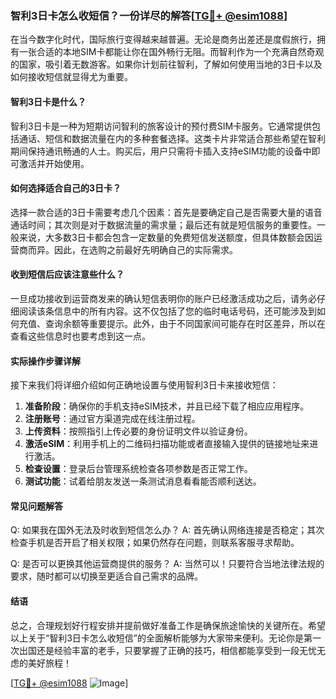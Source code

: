 ### 智利3日卡怎么收短信？一份详尽的解答[[TG💪+ @esim1088](https://t.me/s/esim1088)]

在当今数字化时代，国际旅行变得越来越普遍。无论是商务出差还是度假旅行，拥有一张合适的本地SIM卡都能让你在国外畅行无阻。而智利作为一个充满自然奇观的国家，吸引着无数游客。如果你计划前往智利，了解如何使用当地的3日卡以及如何接收短信就显得尤为重要。

#### 智利3日卡是什么？

智利3日卡是一种为短期访问智利的旅客设计的预付费SIM卡服务。它通常提供包括通话、短信和数据流量在内的多种套餐选择。这类卡片非常适合那些希望在智利期间保持通讯畅通的人士。购买后，用户只需将卡插入支持eSIM功能的设备中即可激活并开始使用。

#### 如何选择适合自己的3日卡？

选择一款合适的3日卡需要考虑几个因素：首先是要确定自己是否需要大量的语音通话时间；其次则是对于数据流量的需求量；最后还有就是短信服务的重要性。一般来说，大多数3日卡都会包含一定数量的免费短信发送额度，但具体数额会因运营商而异。因此，在选购之前最好先明确自己的实际需求。

#### 收到短信后应该注意些什么？

一旦成功接收到运营商发来的确认短信表明你的账户已经激活成功之后，请务必仔细阅读该条信息中的所有内容。这不仅包括了您的临时电话号码，还可能涉及到如何充值、查询余额等重要提示。此外，由于不同国家间可能存在时区差异，所以在查看这些信息时也要考虑到这一点。

#### 实际操作步骤详解

接下来我们将详细介绍如何正确地设置与使用智利3日卡来接收短信：
1. **准备阶段**：确保你的手机支持eSIM技术，并且已经下载了相应应用程序。
2. **注册账号**：通过官方渠道完成在线注册过程。
3. **上传资料**：按照指引上传必要的身份证明文件以验证身份。
4. **激活eSIM**：利用手机上的二维码扫描功能或者直接输入提供的链接地址来进行激活。
5. **检查设置**：登录后台管理系统检查各项参数是否正常工作。
6. **测试功能**：试着给朋友发送一条测试消息看看能否顺利送达。

#### 常见问题解答

Q: 如果我在国外无法及时收到短信怎么办？
A: 首先确认网络连接是否稳定；其次检查手机是否开启了相关权限；如果仍然存在问题，则联系客服寻求帮助。

Q: 是否可以更换其他运营商提供的服务？
A: 当然可以！只要符合当地法律法规的要求，随时都可以切换至更适合自己需求的品牌。

#### 结语

总之，合理规划好行程安排并提前做好准备工作是确保旅途愉快的关键所在。希望以上关于“智利3日卡怎么收短信”的全面解析能够为大家带来便利。无论你是第一次出国还是经验丰富的老手，只要掌握了正确的技巧，相信都能享受到一段无忧无虑的美好旅程！

[[TG💪+ @esim1088](https://t.me/s/esim1088) ![Image](https://i.postimg.cc/4NQfJmqS/Snipaste-2025-05-13-00-14-12.png)]